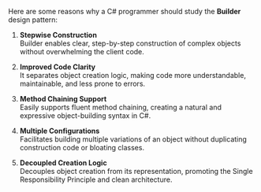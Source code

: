 Here are some reasons why a C# programmer should study the **Builder** design pattern:

1. **Stepwise Construction**  
Builder enables clear, step-by-step construction of complex objects without overwhelming the client code.

2. **Improved Code Clarity**  
It separates object creation logic, making code more understandable, maintainable, and less prone to errors.

3. **Method Chaining Support**  
Easily supports fluent method chaining, creating a natural and expressive object-building syntax in C#.

4. **Multiple Configurations**  
Facilitates building multiple variations of an object without duplicating construction code or bloating classes.

5. **Decoupled Creation Logic**  
Decouples object creation from its representation, promoting the Single Responsibility Principle and clean architecture.

